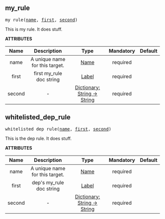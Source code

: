 <!-- Generated with Stardoc: http://skydoc.bazel.build -->

<a name="#my_rule"></a>

## my_rule

<pre>
my_rule(<a href="#my_rule-name">name</a>, <a href="#my_rule-first">first</a>, <a href="#my_rule-second">second</a>)
</pre>

This is my rule. It does stuff.

**ATTRIBUTES**


| Name  | Description | Type | Mandatory | Default |
| :-------------: | :-------------: | :-------------: | :-------------: | :-------------: |
| <a name="my_rule-name"></a>name |  A unique name for this target.   | <a href="https://bazel.build/docs/build-ref.html#name">Name</a> | required |  |
| <a name="my_rule-first"></a>first |  first my_rule doc string   | <a href="https://bazel.build/docs/build-ref.html#labels">Label</a> | required |  |
| <a name="my_rule-second"></a>second |  -   | <a href="https://bazel.build/docs/skylark/lib/dict.html">Dictionary: String -> String</a> | required |  |


<a name="#whitelisted_dep_rule"></a>

## whitelisted_dep_rule

<pre>
whitelisted_dep_rule(<a href="#whitelisted_dep_rule-name">name</a>, <a href="#whitelisted_dep_rule-first">first</a>, <a href="#whitelisted_dep_rule-second">second</a>)
</pre>

This is the dep rule. It does stuff.

**ATTRIBUTES**


| Name  | Description | Type | Mandatory | Default |
| :-------------: | :-------------: | :-------------: | :-------------: | :-------------: |
| <a name="whitelisted_dep_rule-name"></a>name |  A unique name for this target.   | <a href="https://bazel.build/docs/build-ref.html#name">Name</a> | required |  |
| <a name="whitelisted_dep_rule-first"></a>first |  dep's my_rule doc string   | <a href="https://bazel.build/docs/build-ref.html#labels">Label</a> | required |  |
| <a name="whitelisted_dep_rule-second"></a>second |  -   | <a href="https://bazel.build/docs/skylark/lib/dict.html">Dictionary: String -> String</a> | required |  |


